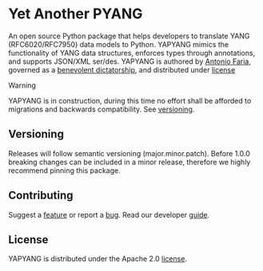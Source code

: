 # Yet Another PYANG
An open source Python package that helps developers to translate YANG (RFC6020/RFC7950) data models to Python. YAPYANG mimics the functionality of YANG data structures, enforces types through annotations, and supports JSON/XML ser/des. YAPYANG is authored by [Antonio Faria](https://github.com/movedempackets), governed as a [benevolent dictatorship](CODE_OF_CONDUCT.md), and distributed under [license](LICENSE)


> [!WARNING]
> YAPYANG is in construction, during this time no effort shall be afforded to migrations and backwards compatibility. See [versioning](#versioning).

## Versioning
Releases will follow semantic versioning (major.minor.patch). Before 1.0.0 breaking changes can be included in a minor release, therefore we highly recommend pinning this package.

## Contributing
Suggest a [feature]() or report a [bug](). Read our developer [guide](CONTRIBUTING.md).

## License
YAPYANG is distributed under the Apache 2.0 [license](LICENSE).
